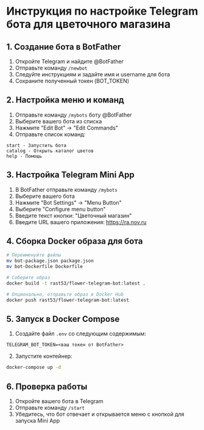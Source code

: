 # Инструкция по настройке Telegram бота для цветочного магазина

## 1. Создание бота в BotFather

1. Откройте Telegram и найдите @BotFather
2. Отправьте команду `/newbot`
3. Следуйте инструкциям и задайте имя и username для бота
4. Сохраните полученный токен (BOT_TOKEN)

## 2. Настройка меню и команд

1. Отправьте команду `/mybots` боту @BotFather
2. Выберите вашего бота из списка
3. Нажмите "Edit Bot" -> "Edit Commands"
4. Отправьте список команд:
```
start - Запустить бота
catalog - Открыть каталог цветов
help - Помощь
```

## 3. Настройка Telegram Mini App

1. В BotFather отправьте команду `/mybots`
2. Выберите вашего бота
3. Нажмите "Bot Settings" -> "Menu Button"
4. Выберите "Configure menu button"
5. Введите текст кнопки: "Цветочный магазин"
6. Введите URL вашего приложения: https://ra.nov.ru

## 4. Сборка Docker образа для бота

```bash
# Переименуйте файлы
mv bot-package.json package.json
mv bot-Dockerfile Dockerfile

# Соберите образ
docker build -t rast53/flower-telegram-bot:latest .

# Опционально, отправьте образ в Docker Hub
docker push rast53/flower-telegram-bot:latest
```

## 5. Запуск в Docker Compose

1. Создайте файл `.env` со следующим содержимым:
```
TELEGRAM_BOT_TOKEN=<ваш токен от BotFather>
```

2. Запустите контейнер:
```bash
docker-compose up -d
```

## 6. Проверка работы

1. Откройте вашего бота в Telegram
2. Отправьте команду `/start`
3. Убедитесь, что бот отвечает и открывается меню с кнопкой для запуска Mini App 